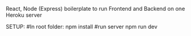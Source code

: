 React, Node (Express) boilerplate to run Frontend and Backend on one Heroku server
 
 SETUP:
#In root folder:
 npm install
#run server
npm run dev